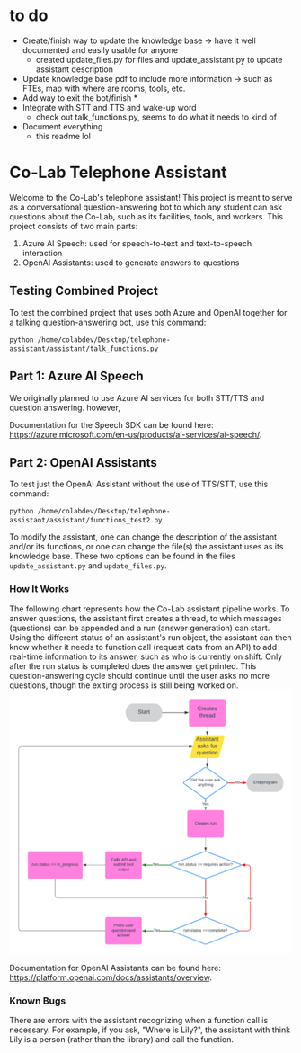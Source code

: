 # to do
* Create/finish way to update the knowledge base -> have it well documented and easily usable for anyone 
    * created update_files.py for files and update_assistant.py to update assistant description
* Update knowledge base pdf to include more information -> such as FTEs, map with where are rooms, tools, etc. 
* Add way to exit the bot/finish 
    * 
* Integrate with STT and TTS and wake-up word 
    * check out talk_functions.py, seems to do what it needs to kind of 
* Document everything 
    * this readme lol


# Co-Lab Telephone Assistant
Welcome to the Co-Lab's telephone assistant! This project is meant to serve as a conversational question-answering bot to which any student can ask questions about the Co-Lab, such as its facilities, tools, and workers. This project consists of two main parts:
1. Azure AI Speech: used for speech-to-text and text-to-speech interaction
2. OpenAI Assistants: used to generate answers to questions

## Testing Combined Project
To test the combined project that uses both Azure and OpenAI together for a talking question-answering bot, use this command: 
```
python /home/colabdev/Desktop/telephone-assistant/assistant/talk_functions.py
```

## Part 1: Azure AI Speech
We originally planned to use Azure AI services for both STT/TTS and question answering. however, 

Documentation for the Speech SDK can be found here: https://azure.microsoft.com/en-us/products/ai-services/ai-speech/. 

## Part 2: OpenAI Assistants 
To test just the OpenAI Assistant without the use of TTS/STT, use this command: 
```
python /home/colabdev/Desktop/telephone-assistant/assistant/functions_test2.py
```
To modify the assistant, one can change the description of the assistant and/or its functions, or one can change the file(s) the assistant uses as its knowledge base. These two options can be found in the files `update_assistant.py` and `update_files.py`.

<!-- ![Flowchart for the Run object lifecycle](image.png) -->
### How It Works
The following chart represents how the Co-Lab assistant pipeline works. To answer questions, the assistant first creates a thread, to which messages (questions) can be appended and a run (answer generation) can start. Using the different status of an assistant's run object, the assistant can then know whether it needs to function call (request data from an API) to add real-time information to its answer, such as who is currently on shift. Only after the run status is completed does the answer get printed. This question-answering cycle should continue until the user asks no more questions, though the exiting process is still being worked on.
![Program flowchart](./assistant/media/Assistant%20flowchart.png)

Documentation for OpenAI Assistants can be found here: https://platform.openai.com/docs/assistants/overview. 

### Known Bugs 
There are errors with the assistant recognizing when a function call is necessary. For example, if you ask, "Where is Lily?", the assistant with think Lily is a person (rather than the library) and call the function. 